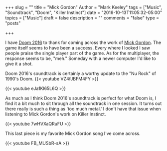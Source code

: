 +++
slug = ""
title = "Mick Gordon"
Author = "Mark Keeley"
tags = ["Music", "Soundtrack", "Doom", "Killer Instinct"]
date = "2016-10-13T11:05:32-05:00"
topics = ["Music"]
draft = false
description = ""
comments = "false"
type = "posts"

+++

I have [Doom 2016](http://www.imdb.com/title/tt1799527) to thank for coming across the work of [Mick Gordon](https://www.youtube.com/user/GameAudioAustralia/featured). The game itself seems to have been a success. Every where I looked I saw people praise the single player part of the game. As for the multiplayer, the response seems to be, "meh." Someday with a newer computer I'd like to give it a shot.

Doom 2016's soundtrack is certainly a worthy update to the "Nu Rock" of 1990's Doom.
{{< youtube VZ4fJBFM4FY >}}

{{< youtube eJa1Kl65L6Q >}}

As much as I think Doom 2016's soundtrack is perfect for what Doom is, I find it a bit much to sit through all the soundtrack in one session. It turns out there really is such a thing as 'too much metal.' I don't have that issue when listening to Mick Gordon's work on Killer Instinct. 

{{< youtube 7wHVXaQRuFU >}}

This last piece is my favorite Mick Gordon song I've come across.

{{< youtube FB_MUSbR-sA >}}

<!--more-->
